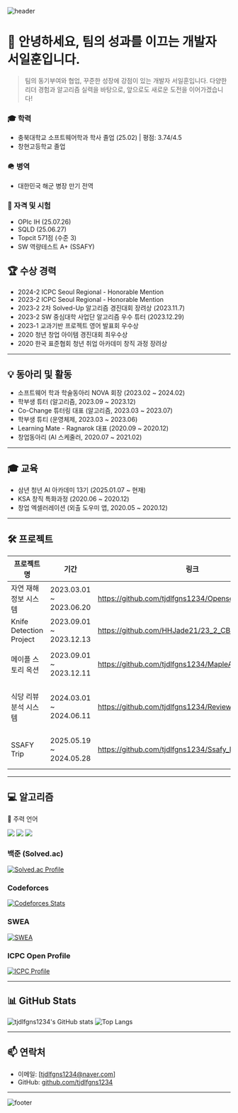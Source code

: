 ![header](https://capsule-render.vercel.app/api?type=waving&color=auto&height=200&section=header&text=Welcome!%20I'm%20Ilhun%20Sur&fontSize=60)

# 👋 안녕하세요, 팀의 성과를 이끄는 개발자 서일훈입니다.

> 팀의 동기부여와 협업, 꾸준한 성장에 강점이 있는 개발자 서일훈입니다. 다양한 리더 경험과 알고리즘 실력을 바탕으로, 앞으로도 새로운 도전을 이어가겠습니다!


### 🎓 학력
- 충북대학교 소프트웨어학과 학사 졸업 (25.02)  |  평점: 3.74/4.5
- 창현고등학교 졸업


### 🪖 병역
- 대한민국 해군 병장 만기 전역

### 📄 자격 및 시험
- OPIc IH (25.07.26)
- SQLD (25.06.27)
- Topcit 571점 (수준 3)
- SW 역량테스트 A+ (SSAFY)


## 🏆 수상 경력

- 2024-2 ICPC Seoul Regional - Honorable Mention
- 2023-2 ICPC Seoul Regional - Honorable Mention
- 2023-2 2차 Solved-Up 알고리즘 경진대회 장려상 (2023.11.7)
- 2023-2 SW 중심대학 사업단 알고리즘 우수 튜터 (2023.12.29)
- 2023-1 교과기반 프로젝트 영어 발표회 우수상
- 2020 청년 창업 아이템 경진대회 최우수상
- 2020 한국 표준협회 청년 취업 아카데미 창직 과정 장려상

---

## 💡 동아리 및 활동

- 소프트웨어 학과 학술동아리 NOVA 회장 (2023.02 ~ 2024.02)
- 학부생 튜터 (알고리즘, 2023.09 ~ 2023.12)
- Co-Change 튜터링 대표 (알고리즘, 2023.03 ~ 2023.07)
- 학부생 튜티 (운영체제, 2023.03 ~ 2023.06)
- Learning Mate - Ragnarok 대표 (2020.09 ~ 2020.12)
- 창업동아리 (AI 스케줄러, 2020.07 ~ 2021.02)

---

## 🎓 교육

- 삼년 청년 AI 아카데미 13기 (2025.01.07 ~ 현재)
- KSA 창직 특화과정 (2020.06 ~ 2020.12)
- 창업 엑셀러레이션 (외출 도우미 앱, 2020.05 ~ 2020.12)

---

## 🛠 프로젝트

| 프로젝트명                | 기간                        | 링크                                                        | 주요 기술/태그                |
|--------------------------|-----------------------------|-------------------------------------------------------------|-------------------------------|
| 자연 재해 정보 시스템     | 2023.03.01 ~ 2023.06.20     | https://github.com/tjdlfgns1234/OpensourceWebProject        | CSS, HTML, JS                 |
| Knife Detection Project  | 2023.09.01 ~ 2023.12.13     | https://github.com/HHJade21/23_2_CBNU_AI_BTS                | AI, Github, Pytorch, Yolov5   |
| 메이플 스토리 옥션        | 2023.09.01 ~ 2023.12.11     | https://github.com/tjdlfgns1234/MapleAuction                | Database Design, MySQL, WEB   |
| 식당 리뷰 분석 시스템      | 2024.03.01 ~ 2024.06.11     | https://github.com/tjdlfgns1234/Review_Anaysis              | AI, BigData, KoBert, MongoDB, Pytorch |
| SSAFY Trip    | 2025.05.19 ~ 2024.05.28     | https://github.com/tjdlfgns1234/Ssafy_Final              | Vue, MyBatis, Spring, MySQL |

---

## 💻 알고리즘

🏅 주력 언어
<p> <img src="https://img.shields.io/badge/C-00599C?style=flat-square&logo=C&logoColor=white"/> <img src="https://img.shields.io/badge/C++-00599C?style=flat-square&logo=C%2B%2B&logoColor=white"/> <img src="https://img.shields.io/badge/Java-007396?style=flat-square&logo=Java&logoColor=white"/> </p>

### 백준 (Solved.ac)
[![Solved.ac Profile](http://mazassumnida.wtf/api/v2/generate_badge?boj=tjdlfgns1234)](https://solved.ac/tjdlfgns1234/)

### Codeforces
[![Codeforces Stats](https://codeforces-readme-stats.vercel.app/api/card?username=CrimsonRaptor)](https://codeforces.com/profile/CrimsonRaptor)

### SWEA
[![SWEA](https://img.shields.io/badge/SWEA-Profile-blue?logo=Samsung&logoColor=white)](https://swexpertacademy.com/main/code/userInfo/userInfo.do?handle=tjdlfgns1234)

### ICPC Open Profile
[![ICPC Profile](https://img.shields.io/badge/ICPC-Open%20Profile-blue?style=flat-square&logo=icpc)](https://icpc.global/ICPCID/7O29P09L13BC)


---

## 📊 GitHub Stats

![tjdlfgns1234's GitHub stats](https://github-readme-stats.vercel.app/api?username=tjdlfgns1234&show_icons=true&theme=radical)
![Top Langs](https://github-readme-stats.vercel.app/api/top-langs/?username=tjdlfgns1234&layout=compact&theme=radical)

---

## 📫 연락처

- 이메일: [tjdlfgns1234@naver.com]
- GitHub: [github.com/tjdlfgns1234](https://github.com/tjdlfgns1234)

---

![footer](https://capsule-render.vercel.app/api?type=waving&color=auto&height=100&section=footer)

